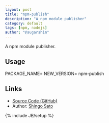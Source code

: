 ```yaml
---
layout: post
title: "npm-publish"
description: "A npm module publisher"
category: default
tags: [npm, nodejs]
author: "@sugarshin"
---
```


A npm module publisher.

## Usage

PACKAGE_NAME=<name> NEW_VERSION=<version> npm-publish

## Links

* [Source Code (GitHub)](https://github.com/sugarshin/npm-publish)
* Author: [Shingo Sato](https://sugarshin.net)

{% include JB/setup %}
